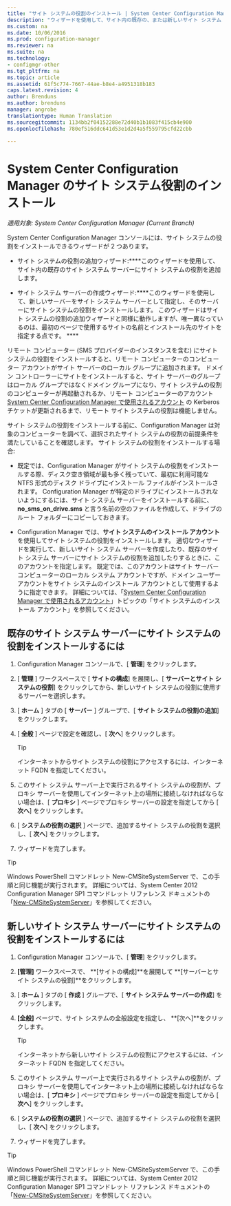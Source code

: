 ```yaml
---
title: "サイト システムの役割のインストール | System Center Configuration Manager"
description: "ウィザードを使用して、サイト内の既存の、または新しいサイト システム サーバーにサイト システムの役割を追加します。"
ms.custom: na
ms.date: 10/06/2016
ms.prod: configuration-manager
ms.reviewer: na
ms.suite: na
ms.technology:
- configmgr-other
ms.tgt_pltfrm: na
ms.topic: article
ms.assetid: 61f5c774-7667-44ae-b8e4-a4951318b183
caps.latest.revision: 4
author: Brenduns
ms.author: brenduns
manager: angrobe
translationtype: Human Translation
ms.sourcegitcommit: 1134bb2f04152288e72d40b1b1083f415cb4e900
ms.openlocfilehash: 780ef516ddc641d53e1d2d4a5f559795cfd22cbb

---
```

# <a name="install-site-system-roles-for-system-center-configuration-manager"></a>System Center Configuration Manager のサイト システム役割のインストール

*適用対象: System Center Configuration Manager (Current Branch)*

System Center Configuration Manager コンソールには、サイト システムの役割をインストールできるウィザードが 2 つあります。  

-   サイト システムの役割の追加ウィザード:****このウィザードを使用して、サイト内の既存のサイト システム サーバーにサイト システムの役割を追加します。  

-   サイト システム サーバーの作成ウィザード:****このウィザードを使用して、新しいサーバーをサイト システム サーバーとして指定し、そのサーバーにサイト システムの役割をインストールします。 このウィザードはサイト システムの役割の追加ウィザードと同様に動作しますが、唯一異なっているのは、最初のページで使用するサイトの名前とインストール先のサイトを指定する点です。 ****  

リモート コンピューター (SMS プロバイダーのインスタンスを含む) にサイト システムの役割をインストールすると、リモート コンピューターのコンピューター アカウントがサイト サーバーのローカル グループに追加されます。 ドメイン コントローラーにサイトをインストールすると、サイト サーバーのグループはローカル グループではなくドメイン グループになり、サイト システムの役割のコンピューターが再起動されるか、リモート コンピューターのアカウント [System Center Configuration Manager で使用されるアカウント](../../../../core/plan-design/hierarchy/accounts.md) の Kerberos チケットが更新されるまで、リモート サイト システムの役割は機能しません。  

サイト システムの役割をインストールする前に、Configuration Manager は対象のコンピューターを調べて、選択されたサイト システムの役割の前提条件を満たしていることを確認します。 サイト システムの役割をインストールする場合:  

-   既定では、Configuration Manager がサイト システムの役割をインストールする際、ディスク空き領域が最も多く残っていて、最初に利用可能な NTFS 形式のディスク ドライブにインストール ファイルがインストールされます。 Configuration Manager が特定のドライブにインストールされないようにするには、サイト システム サーバーをインストールする前に、**no_sms_on_drive.sms** と言う名前の空のファイルを作成して、ドライブのルート フォルダーにコピーしておきます。  

-   Configuration Manager では、**サイト システムのインストール アカウント**を使用してサイト システムの役割をインストールします。 適切なウィザードを実行して、新しいサイト システム サーバーを作成したり、既存のサイト システム サーバーにサイト システムの役割を追加したりするときに、このアカウントを指定します。 既定では、このアカウントはサイト サーバー コンピューターのローカル システム アカウントですが、ドメイン ユーザー アカウントをサイト システムのインストール アカウントとして使用するように指定できます。 詳細については、「[System Center Configuration Manager で使用されるアカウント](../../../../core/plan-design/hierarchy/accounts.md)」トピックの「サイト システムのインストール アカウント」を参照してください。  

##  <a name="a-namebkmkinstalla-to-install-site-system-roles-on-an-existing-site-system-server"></a><a name="bkmk_Install"></a> 既存のサイト システム サーバーにサイト システムの役割をインストールするには  

1.  Configuration Manager コンソールで、[ **管理**] をクリックします。  

2.  [ **管理** ] ワークスペースで [ **サイトの構成**] を展開し、[ **サーバーとサイト システムの役割**] をクリックしてから、新しいサイト システムの役割に使用するサーバーを選択します。  

3.  [ **ホーム** ] タブの [ **サーバー** ] グループで、[ **サイト システムの役割の追加**] をクリックします。  

4.  [ **全般** ] ページで設定を確認し、[ **次へ**] をクリックします。  

    > [!TIP]  
    >  インターネットからサイト システムの役割にアクセスするには、インターネット FQDN を指定してください。  

5.  このサイト システム サーバー上で実行されるサイト システムの役割が、プロキシ サーバーを使用してインターネット上の場所に接続しなければならない場合は、[ **プロキシ** ] ページでプロキシ サーバーの設定を指定してから [ **次へ**] をクリックします。  

6.  [ **システムの役割の選択** ] ページで、追加するサイト システムの役割を選択し、[ **次へ**] をクリックします。  

7.  ウィザードを完了します。  

> [!TIP]  
>  Windows PowerShell コマンドレット New-CMSiteSystemServer で、この手順と同じ機能が実行されます。 詳細については、System Center 2012 Configuration Manager SP1 コマンドレット リファレンス ドキュメントの「[New-CMSiteSystemServer](http://go.microsoft.com/fwlink/p/?LinkID=271414)」を参照してください。  

## <a name="to-install-site-system-roles-on-a-new-site-system-server"></a>新しいサイト システム サーバーにサイト システムの役割をインストールするには  

1.  Configuration Manager コンソールで、[ **管理**] をクリックします。  

2.  **[管理]** ワークスペースで、 **[サイトの構成]**を展開して **[サーバーとサイト システムの役割]**をクリックします。  

3.  [ **ホーム** ] タブの [ **作成** ] グループで、[ **サイト システム サーバーの作成**] をクリックします。  

4.  **[全般]** ページで、サイト システムの全般設定を指定し、 **[次へ]**をクリックします。  

    > [!TIP]  
    >  インターネットから新しいサイト システムの役割にアクセスするには、インターネット FQDN を指定してください。  

5.  このサイト システム サーバー上で実行されるサイト システムの役割が、プロキシ サーバーを使用してインターネット上の場所に接続しなければならない場合は、[ **プロキシ** ] ページでプロキシ サーバーの設定を指定してから [ **次へ**] をクリックします。  

6.  [ **システムの役割の選択** ] ページで、追加するサイト システムの役割を選択し、[ **次へ**] をクリックします。  

7.  ウィザードを完了します。  

> [!TIP]  
>  Windows PowerShell コマンドレット New-CMSiteSystemServer で、この手順と同じ機能が実行されます。 詳細については、System Center 2012 Configuration Manager SP1 コマンドレット リファレンス ドキュメントの「[New-CMSiteSystemServer](http://go.microsoft.com/fwlink/p/?LinkID=271414)」を参照してください。  



<!--HONumber=Nov16_HO1-->


